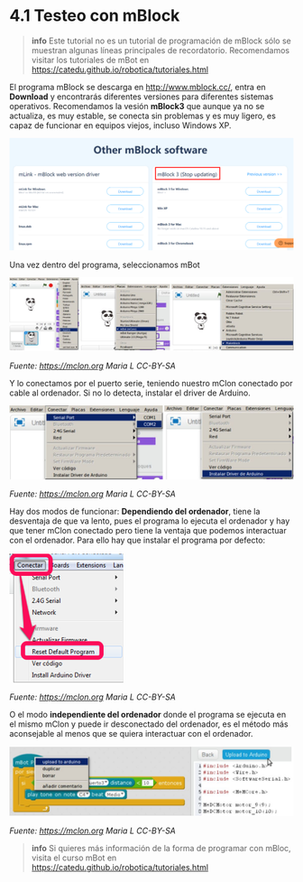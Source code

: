 # 4.1 Testeo con mBlock

>**info** Este tutorial no es un tutorial de programación de mBlock sólo se muestran algunas líneas principales de recordatorio.
> Recomendamos visitar los tutoriales de mBot en https://catedu.github.io/robotica/tutoriales.html

 El programa mBlock se descarga en http://www.mblock.cc/, entra en **Download** y encontrarás diferentes versiones para diferentes sistemas operativos. Recomendamos la vesión **mBlock3** que aunque ya no se actualiza, es muy estable, se conecta sin problemas y es muy ligero, es capaz de funcionar en equipos viejos, incluso Windows XP.

 ![](/assets/mblock-descarga.png)

 Una vez dentro del programa, seleccionamos mBot

![](/assets/conexionmBlock.jpg)

_Fuente: https://mclon.org Maria L CC-BY-SA_

Y lo conectamos por el puerto serie, teniendo nuestro mClon conectado por cable al ordenador. Si no lo detecta, instalar el driver de Arduino.

![](/assets/mBlock2.jpg)

_Fuente: https://mclon.org Maria L CC-BY-SA_

Hay dos modos de funcionar: **Dependiendo del ordenador**, tiene la desventaja de que va lento, pues el programa lo ejecuta el ordenador y hay que tener mClon conectado pero tiene la ventaja que podemos interactuar con el ordenador. Para ello hay que instalar el programa por defecto:

![](/assets/ResetDefaultProgram.png)

_Fuente: https://mclon.org Maria L CC-BY-SA_

O el modo **independiente del ordenador** donde el programa se ejecuta en el mismo mClon y puede ir desconectado del ordenador, es el método más aconsejable al menos que se quiera interactuar con el ordenador.

![](/assets/mBlock3.jpg)

_Fuente: https://mclon.org Maria L CC-BY-SA_

>**info** Si quieres más información de la forma de programar con mBloc, visita el curso mBot en https://catedu.github.io/robotica/tutoriales.html
